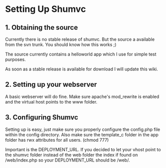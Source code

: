 # Setting Up Shumvc #

## 1. Obtaining the source ##
Currently there is no stable release of shumvc. But the source a available from the svn trunk. You should know how this works ;)

The source currently contains a helloworld app which I use for simple test purposes.

As soon as a stable release is available for download I will update this wiki.

## 2. Setting up your webserver ##
A basic webserver will do fine. Make sure apache's mod\_rewrite is enabled and the virtual host points to the www folder.

## 3. Configuring Shumvc ##
Setting up is easy, just make sure you properly configure the config.php file within the config directory. Also make sure the template\_c folder in the app folder has rwx attributes for all users. (chmod 777)

Important is the DEPLOYMENT\_URL. If you decided to let your vhost point to the shumvc folder instead of the web folder the index if found on /web/index.php so your DEPLOYMENT\_URL should be /web/.